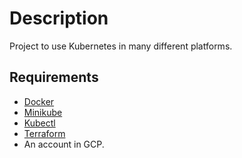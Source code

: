 # Description

Project to use Kubernetes in many different platforms.

## Requirements

- [Docker](https://docs.docker.com/desktop/mac/apple-silicon/)
- [Minikube](https://minikube.sigs.k8s.io/docs/start/)
- [Kubectl](https://kubernetes.io/docs/tasks/tools/install-kubectl-macos/)
- [Terraform](https://www.terraform.io/downloads)
- An account in GCP.
